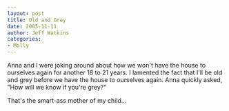 ```yaml
---
layout: post
title: Old and Grey
date: 2005-11-11
author: Jeff Watkins
categories:
- Molly
---
```


Anna and I were joking around about how we won't have the house to ourselves again for another 18 to 21 years. I lamented the fact that I'll be old and grey before we have the house to ourselves again. Anna quickly asked, "How will we know if you're grey?"

That's the smart-ass mother of my child...